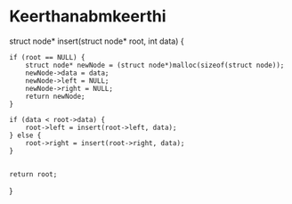 # Keerthanabmkeerthi
struct node* insert(struct node* root, int data) {

    if (root == NULL) {
        struct node* newNode = (struct node*)malloc(sizeof(struct node));
        newNode->data = data;
        newNode->left = NULL;
        newNode->right = NULL;
        return newNode;
    }

    if (data < root->data) {
        root->left = insert(root->left, data); 
    } else {
        root->right = insert(root->right, data); 
    }

    
    return root;
}
